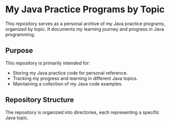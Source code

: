 # My Java Practice Programs by Topic

This repository serves as a personal archive of my Java practice programs, organized by topic. It documents my learning journey and progress in Java programming.

## Purpose

This repository is primarily intended for:

* Storing my Java practice code for personal reference.
* Tracking my progress and learning in different Java topics.
* Maintaining a collection of my Java code examples.

## Repository Structure

The repository is organized into directories, each representing a specific Java topic.

